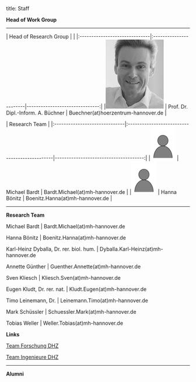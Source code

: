 title: Staff

**Head of Work Group**
- - - 

| Head of Research Group                                   |                                      |
|:------------------------------|:-----------------------|-------------------------------:|
|![Portrait](staff/buechner.jpg)         | Prof. Dr. Dipl.-Inform. A. Büchner | Buechner(at)hoerzentrum-hannover.de   |

 

| Research Team                                                                                                      |
|:------------------------------|:----------------------------------------------|--------------------------------------:|
|![Portrait](staff/empty.jpg)    | Michael Bardt                     | Bardt.Michael(at)mh-hannover.de        |
|![Portrait](staff/empty.jpg)	| Hanna Bönitz 					 | Boenitz.Hanna(at)mh-hannover.de	  |


---------------------------

**Research Team**

Michael Bardt 			 		| 	Bardt.Michael(at)mh-hannover.de 

Hanna Bönitz 			 		| 	Boenitz.Hanna(at)mh-hannover.de

Karl-Heinz Dyballa, Dr. rer. biol. hum. | 	Dyballa.Karl-Heinz(at)mh-hannover.de

Annette Günther 			 		| 	Guenther.Annette(at)mh-hannover.de

Sven Kliesch 			 		| 	Kliesch.Sven(at)mh-hannover.de

Eugen Kludt, Dr. rer. nat.  			 		| 	Kludt.Eugen(at)mh-hannover.de 

Timo Leinemann, Dr.  			 		| 	Leinemann.Timo(at)mh-hannover.de 

Mark Schüssler 			 		| 	Schuessler.Mark(at)mh-hannover.de

Tobias Weller 			 		| 	Weller.Tobias(at)mh-hannover.de




**Links**

[Team Forschung DHZ](https://www.hoerzentrum-hannover.de/wir-ueber-uns/team/forschung/)

[Team Ingenieure DHZ](https://www.hoerzentrum-hannover.de/wir-ueber-uns/team/ingenieure/)

-----------------------------

**Alumni**


